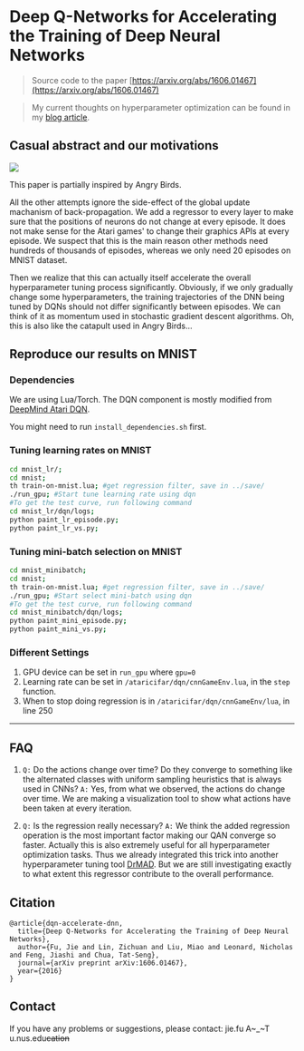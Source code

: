 # Deep Q-Networks for Accelerating the Training of Deep Neural Networks

> Source code to the paper [https://arxiv.org/abs/1606.01467](https://arxiv.org/abs/1606.01467)

> My current thoughts on hyperparameter optimization can be found in my [blog article](https://bigaidream.gitbooks.io/tech-blog/content/2016/thoughts-hyperparameter.html).

## Casual abstract and our motivations
![](https://github.com/bigaidream-projects/qan/blob/master/angry_catapult.jpg)

This paper is partially inspired by Angry Birds.

 All the other attempts ignore the side-effect of the global update machanism of back-propagation. We add a regressor to every layer to make sure that the positions of neurons do not change at every episode. It does not make sense for the Atari games' to change their graphics APIs at every episode. We suspect that this is the main reason other methods need hundreds of thousands of episodes, whereas we only need 20 episodes on MNIST dataset. 

 Then we realize that this can actually itself accelerate the overall hyperparameter tuning process significantly. Obviously, if we only gradually change some hyperparameters, the training trajectories of the DNN being tuned by DQNs should not differ significantly between episodes. We can think of it as momentum used in stochastic gradient descent algorithms. Oh, this is also like the catapult used in Angry Birds...

## Reproduce our results on MNIST

### Dependencies
We are using Lua/Torch. The DQN component is mostly modified from [DeepMind Atari DQN](https://github.com/kuz/DeepMind-Atari-Deep-Q-Learner). 

You might need to run `install_dependencies.sh` first. 

### Tuning learning rates on MNIST
```bash
cd mnist_lr/;
cd mnist;
th train-on-mnist.lua; #get regression filter, save in ../save/
./run_gpu; #Start tune learning rate using dqn
#To get the test curve, run following command
cd mnist_lr/dqn/logs;
python paint_lr_episode.py;
python paint_lr_vs.py;
```

### Tuning mini-batch selection on MNIST 
```bash
cd mnist_minibatch;
cd mnist;
th train-on-mnist.lua; #get regression filter, save in ../save/
./run_gpu; #Start select mini-batch using dqn
#To get the test curve, run following command
cd mnist_minibatch/dqn/logs;
python paint_mini_episode.py;
python paint_mini_vs.py;
```

### Different Settings
1. GPU device can be set in `run_gpu` where `gpu=0`
2. Learning rate can be set in `/ataricifar/dqn/cnnGameEnv.lua`, in the `step` function. 
3. When to stop doing regression is in `/ataricifar/dqn/cnnGameEnv/lua`, in line 250

---

## FAQ
1. `Q:` Do the actions change over time? Do they converge to something like the alternated classes with uniform sampling heuristics that is always used in CNNs? 
`A:` Yes, from what we observed, the actions do change over time. We are making a visualization tool to show what actions have been taken at every iteration. 

2. `Q:` Is the regression really necessary?
`A:` We think the added regression operation is the most important factor making our QAN converge so faster. Actually this is also extremely useful for all hyperparameter optimization tasks. Thus we already integrated this trick into another hyperparameter tuning tool [DrMAD](https://github.com/nicholas-leonard/drmad). But we are still investigating exactly to what extent this regressor contribute to the overall performance. 


## Citation
```
@article{dqn-accelerate-dnn,
  title={Deep Q-Networks for Accelerating the Training of Deep Neural Networks},
  author={Fu, Jie and Lin, Zichuan and Liu, Miao and Leonard, Nicholas and Feng, Jiashi and Chua, Tat-Seng},
  journal={arXiv preprint arXiv:1606.01467},
  year={2016}
}
```

## Contact

If you have any problems or suggestions, please contact: jie.fu A~_~T u.nus.edu~~cation~~